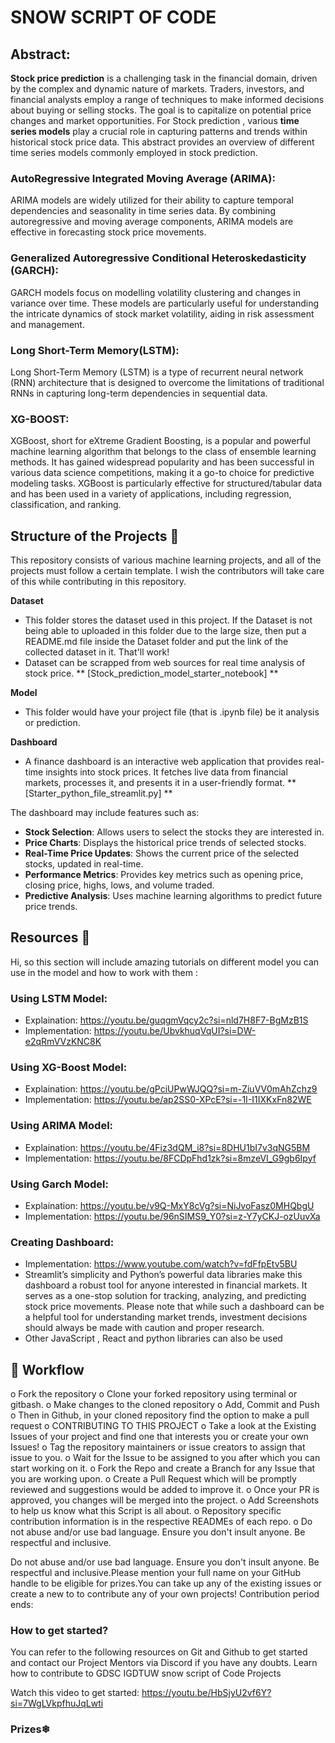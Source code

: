 # SNOW SCRIPT OF CODE
 
## Abstract:

**Stock price prediction** is a challenging task in the financial domain, driven by the complex and dynamic nature of markets. Traders, investors, and financial analysts employ a range of techniques to make informed decisions about buying or selling stocks. The goal is to capitalize on potential price changes and market opportunities.
For Stock prediction , various **time series models** play a crucial role in capturing patterns and trends within historical stock price data. 
This abstract provides an overview of different time series models commonly employed in stock prediction.

### AutoRegressive Integrated Moving Average (ARIMA):
ARIMA models are widely utilized for their ability to capture temporal dependencies and seasonality in time series data. By combining autoregressive and moving average components, ARIMA models are effective in forecasting stock price movements.

### Generalized Autoregressive Conditional Heteroskedasticity (GARCH):
GARCH models focus on modelling volatility clustering and changes in variance over time. These models are particularly useful for understanding the intricate dynamics of stock market volatility, aiding in risk assessment and management.

### Long Short-Term Memory(LSTM):
Long Short-Term Memory (LSTM) is a type of recurrent neural network (RNN) architecture that is designed to overcome the limitations of traditional RNNs in capturing long-term dependencies in sequential data.

### XG-BOOST:
XGBoost, short for eXtreme Gradient Boosting, is a popular and powerful machine learning algorithm that belongs to the class of ensemble learning methods. It has gained widespread popularity and has been successful in various data science competitions, making it a go-to choice for predictive modeling tasks. XGBoost is particularly effective for structured/tabular data and has been used in a variety of applications, including regression, classification, and ranking.
 
 
 
## Structure of the Projects 📝
This repository consists of various machine learning projects, and all of the projects must follow a certain template. I wish the contributors will take care of this while contributing in this repository.

**Dataset** 
+ This folder stores the dataset used in this project. If the Dataset is not being able to uploaded in this folder due to the large size, then put a README.md file inside the Dataset folder and put the link of the collected dataset in it. That'll work!
+ Dataset can be scrapped from web sources for real time analysis of stock price. ** [Stock_prediction_model_starter_notebook] **

**Model**
+ This folder would have your project file (that is .ipynb file) be it analysis or prediction.

**Dashboard**
+ A finance dashboard is an interactive web application that provides real-time insights into stock prices. It fetches live data from financial markets, processes it, and presents it in a user-friendly format. ** [Starter_python_file_streamlit.py] **  

The dashboard may include features such as:

+ **Stock Selection**: Allows users to select the stocks they are interested in.
+ **Price Charts**: Displays the historical price trends of selected stocks.
+ **Real-Time Price Updates**: Shows the current price of the selected stocks, updated in real-time.
+ **Performance Metrics**: Provides key metrics such as opening price, closing price, highs, lows, and volume traded.
+ **Predictive Analysis**: Uses machine learning algorithms to predict future price trends.
 
## Resources 📝
Hi, so this section will include amazing tutorials on different model you can use in the model and how to work with them :
 
### Using LSTM Model:
+ Explaination: https://youtu.be/guqgmVqcy2c?si=nld7H8F7-BgMzB1S
+ Implementation: https://youtu.be/UbvkhuqVqUI?si=DW-e2qRmVVzKNC8K
 
### Using XG-Boost Model:
+ Explaination: https://youtu.be/gPciUPwWJQQ?si=m-ZiuVV0mAhZchz9
+ Implementation: https://youtu.be/ap2SS0-XPcE?si=-1I-I1IXKxFn82WE
 
### Using ARIMA Model:
+ Explaination: https://youtu.be/4Fiz3dQM_i8?si=8DHU1bI7v3qNG5BM
+ Implementation: https://youtu.be/8FCDpFhd1zk?si=8mzeVI_G9gb6Ipyf
 
### Using Garch Model:
+ Explaination: https://youtu.be/v9Q-MxY8cVg?si=NiJvoFasz0MHQbgU
+ Implementation: https://youtu.be/96nSIMS9_Y0?si=z-Y7yCKJ-ozUuvXa
 
### Creating Dashboard:
+ Implementation: https://www.youtube.com/watch?v=fdFfpEtv5BU
+ Streamlit’s simplicity and Python’s powerful data libraries make    this dashboard a robust tool for anyone interested in financial markets. It serves as a one-stop solution for tracking, analyzing, and predicting stock price movements. Please note that while such a dashboard can be a helpful tool for understanding market trends, investment decisions should always be made with caution and proper research.
+ Other JavaScript , React and python libraries can also be used


 
## 🧮 Workflow
o   Fork the repository
o   Clone your forked repository using terminal or gitbash.
o   Make changes to the cloned repository
o   Add, Commit and Push
o   Then in Github, in your cloned repository find the option to make a pull request
o   CONTRIBUTING TO THIS PROJECT
o   Take a look at the Existing Issues of your project and find one that interests you or create your own Issues!
o   Tag the repository maintainers or issue creators to assign that issue to you.
o   Wait for the Issue to be assigned to you after which you can start working on it.
o   Fork the Repo and create a Branch for any Issue that you are working upon.
o   Create a Pull Request which will be promptly reviewed and suggestions would be added to improve it.
o   Once your PR is approved, you changes will be merged into the project.
o   Add Screenshots to help us know what this Script is all about.
o   Repository specific contribution information is in the respective READMEs of each repo.
o   Do not abuse and/or use bad language. Ensure you don't insult anyone. Be respectful and inclusive.
 
Do not abuse and/or use bad language. Ensure you don't insult anyone. Be respectful and inclusive.Please mention your full name on your GitHub handle to be eligible for prizes.You can take up any of the existing issues or create a new to to contribute any of your own projects!
Contribution period ends:
 
### How to get started?
You can refer to the following resources on Git and Github to get started and contact our Project Mentors via Discord if you have any doubts.
Learn how to contribute to GDSC IGDTUW snow script of Code Projects
 
Watch this video to get started: https://youtu.be/HbSjyU2vf6Y?si=7WgLVkpfhuJqLwti
 
### Prizes❄

 
